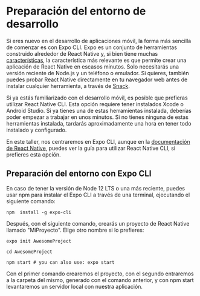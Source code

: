 # Preparación del entorno de desarrollo

Si eres nuevo en el desarrollo de aplicaciones móvil, la forma más sencilla de comenzar es con Expo CLI. Expo es un conjunto de herramientas construido alrededor de React Native y, si bien tiene muchas [características](https://expo.io/features), la característica más relevante es que permite crear una aplicación de React Native en escasos minutos. Solo necesitarás una versión reciente de Node.js y un teléfono o emulador. Si quieres, también puedes probar React Native directamente en tu navegador web antes de instalar cualquier herramienta, a través de [Snack](https://snack.expo.io/).

Si ya estás familiarizado con el desarrollo móvil, es posible que prefieras utilizar React Native CLI.
Esta opción requiere tener instalados Xcode o Android Studio. Si ya tienes una de estas herramientas instalada, deberías poder empezar a trabajar en unos minutos. Si no tienes ninguna de estas herramientas instalada, tardarás aproximadamente una hora en tener todo instalado y configurado.

En este taller, nos centraremos en Expo CLI, aunque en la [documentación de React Native](https://reactnative.dev/docs/next/environment-setup), puedes ver la guía para utilizar React Native CLI, si prefieres esta opción.

## Preparación del entorno con Expo CLI

En caso de tener la versión de Node 12 LTS o una más reciente, puedes usar npm para instalar el Expo CLI a través de una terminal, ejecutando el siguiente comando:

```
npm  install -g expo-cli
```

Después, con el siguiente comando, crearás un proyecto de React Native llamado "MiProyecto". Elige otro nombre si lo prefieres:

```
expo init AwesomeProject

cd AwesomeProject

npm start # you can also use: expo start
```

Con el primer comando crearemos el proyecto, con el segundo entraremos a la carpeta del mismo, generado con el comando anterior, y con npm start levantaremos un servidor local con nuestra aplicación.
